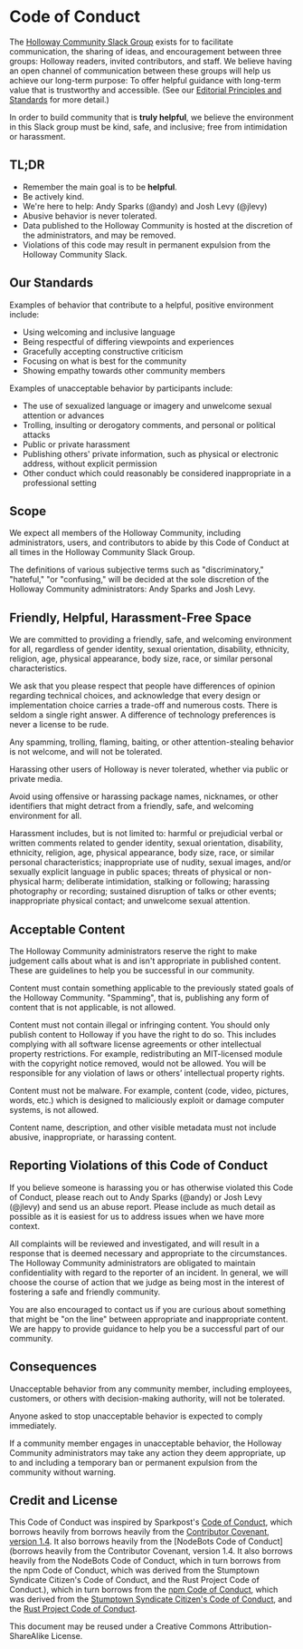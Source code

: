 # Code of Conduct

The [Holloway Community Slack Group](https://docs.google.com/forms/u/1/d/1vSCq-BfCQxg_B39OxWFi0vYHND_ImhBYfK8GQYbL2YE/edit?usp=drive_web) exists for to facilitate communication, the sharing of ideas, and encouragement between three groups: Holloway readers, invited contributors, and staff. We believe having an open channel of communication between these groups will help us achieve our long-term purpose: To offer helpful guidance with long-term value that is trustworthy and accessible. (See our [Editorial Principles and Standards](https://www.holloway.com/editorial-principles-and-standards) for more detail.)

In order to build community that is **truly helpful**, we believe the environment in this Slack group must be kind, safe, and inclusive; free from intimidation or harassment.

## TL;DR

- Remember the main goal is to be **helpful**.
- Be actively kind.
- We're here to help: Andy Sparks (@andy) and Josh Levy (@jlevy)
- Abusive behavior is never tolerated.
- Data published to the Holloway Community is hosted at the discretion of the administrators, and may be removed.
- Violations of this code may result in permanent expulsion from the Holloway Community Slack.

## Our Standards

Examples of behavior that contribute to a helpful, positive environment include:

- Using welcoming and inclusive language
- Being respectful of differing viewpoints and experiences
- Gracefully accepting constructive criticism
- Focusing on what is best for the community
- Showing empathy towards other community members

Examples of unacceptable behavior by participants include:

- The use of sexualized language or imagery and unwelcome sexual attention or advances
- Trolling, insulting or derogatory comments, and personal or political attacks
- Public or private harassment
- Publishing others' private information, such as physical or electronic address, without explicit permission
- Other conduct which could reasonably be considered inappropriate in a professional setting

## Scope

We expect all members of the Holloway Community, including administrators, users, and contributors to abide by this Code of Conduct at all times in the Holloway Community Slack Group. 

The definitions of various subjective terms such as "discriminatory," "hateful," "or "confusing," will be decided at the sole discretion of the Holloway Community administrators: Andy Sparks and Josh Levy.

## Friendly, Helpful, Harassment-Free Space

We are committed to providing a friendly, safe, and welcoming environment for all, regardless of gender identity, sexual orientation, disability, ethnicity, religion, age, physical appearance, body size, race, or similar personal characteristics.

We ask that you please respect that people have differences of opinion regarding technical choices, and acknowledge that every design or implementation choice carries a trade-off and numerous costs. There is seldom a single right answer. A difference of technology preferences is never a license to be rude.

Any spamming, trolling, flaming, baiting, or other attention-stealing behavior is not welcome, and will not be tolerated.

Harassing other users of Holloway is never tolerated, whether via public or private media.

Avoid using offensive or harassing package names, nicknames, or other identifiers that might detract from a friendly, safe, and welcoming environment for all.

Harassment includes, but is not limited to: harmful or prejudicial verbal or written comments related to gender identity, sexual orientation, disability, ethnicity, religion, age, physical appearance, body size, race, or similar personal characteristics; inappropriate use of nudity, sexual images, and/or sexually explicit language in public spaces; threats of physical or non-physical harm; deliberate intimidation, stalking or following; harassing photography or recording; sustained disruption of talks or other events; inappropriate physical contact; and unwelcome sexual attention.

## Acceptable Content

The Holloway Community administrators reserve the right to make judgement calls about what is and isn't appropriate in published content. These are guidelines to help you be successful in our community.

Content must contain something applicable to the previously stated goals of the Holloway Community. "Spamming", that is, publishing any form of content that is not applicable, is not allowed.

Content must not contain illegal or infringing content. You should only publish content to Holloway if you have the right to do so. This includes complying with all software license agreements or other intellectual property restrictions. For example, redistributing an MIT-licensed module with the copyright notice removed, would not be allowed. You will be responsible for any violation of laws or others’ intellectual property rights.

Content must not be malware. For example, content (code, video, pictures, words, etc.) which is designed to maliciously exploit or damage computer systems, is not allowed.

Content name, description, and other visible metadata must not include abusive, inappropriate, or harassing content.

## Reporting Violations of this Code of Conduct

If you believe someone is harassing you or has otherwise violated this Code of Conduct, please reach out to Andy Sparks (@andy) or Josh Levy (@jlevy) and send us an abuse report. Please include as much detail as possible as it is easiest for us to address issues when we have more context.

All complaints will be reviewed and investigated, and will result in a response that is deemed necessary and appropriate to the circumstances. The Holloway Community administrators are obligated to maintain confidentiality with regard to the reporter of an incident. In general, we will choose the course of action that we judge as being most in the interest of fostering a safe and friendly community.

You are also encouraged to contact us if you are curious about something that might be "on the line" between appropriate and inappropriate content. We are happy to provide guidance to help you be a successful part of our community.

## Consequences

Unacceptable behavior from any community member, including employees, customers, or others with decision-making authority, will not be tolerated.

Anyone asked to stop unacceptable behavior is expected to comply immediately.

If a community member engages in unacceptable behavior, the Holloway Community administrators may take any action they deem appropriate, up to and including a temporary ban or permanent expulsion from the community without warning.

## Credit and License

This Code of Conduct was inspired by Sparkpost's [Code of Conduct](https://github.com/SparkPost/developers.sparkpost.com/blob/develop/CodeofConduct.md), which borrows heavily from borrows heavily from the [Contributor Covenant, version 1.4](http://contributor-covenant.org/version/1/4/). It also borrows heavily from the [NodeBots Code of Conduct](borrows heavily from the Contributor Covenant, version 1.4. It also borrows heavily from the NodeBots Code of Conduct, which in turn borrows from the npm Code of Conduct, which was derived from the Stumptown Syndicate Citizen's Code of Conduct, and the Rust Project Code of Conduct.), which in turn borrows from the [npm Code of Conduct](https://www.npmjs.com/policies/conduct), which was derived from the [Stumptown Syndicate Citizen's Code of Conduct](http://citizencodeofconduct.org/), and the [Rust Project Code of Conduct](https://www.rust-lang.org/conduct.html).

This document may be reused under a Creative Commons Attribution-ShareAlike License.
